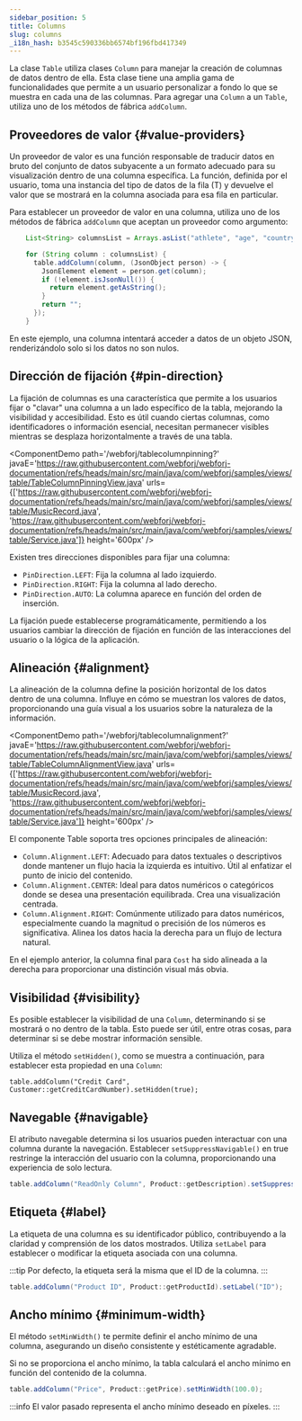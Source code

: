 ```yaml
---
sidebar_position: 5
title: Columns
slug: columns
_i18n_hash: b3545c590336bb6574bf196fbd417349
---
```

<DocChip chip='since' label='24.00' />
<JavadocLink type="table" location="com/webforj/component/table/Column" top='true'/>

La clase `Table` utiliza clases `Column` para manejar la creación de columnas de datos dentro de ella. Esta clase tiene una amplia gama de funcionalidades que permite a un usuario personalizar a fondo lo que se muestra en cada una de las columnas. 
Para agregar una `Column` a un `Table`, utiliza uno de los métodos de fábrica `addColumn`.

## Proveedores de valor {#value-providers}

Un proveedor de valor es una función responsable de traducir datos en bruto del conjunto de datos subyacente a un formato adecuado para su visualización dentro de una columna específica. La función, definida por el usuario, toma una instancia del tipo de datos de la fila (T) y devuelve el valor que se mostrará en la columna asociada para esa fila en particular.

Para establecer un proveedor de valor en una columna, utiliza uno de los métodos de fábrica `addColumn` que aceptan un proveedor como argumento:

```java
    List<String> columnsList = Arrays.asList("athlete", "age", "country", "year", "sport", "gold", "silver", "bronze", "total");

    for (String column : columnsList) {
      table.addColumn(column, (JsonObject person) -> {
        JsonElement element = person.get(column);
        if (!element.isJsonNull()) {
          return element.getAsString();
        }
        return "";
      });
    }
```

En este ejemplo, una columna intentará acceder a datos de un objeto JSON, renderizándolo solo si los datos no son nulos.

## Dirección de fijación {#pin-direction}

La fijación de columnas es una característica que permite a los usuarios fijar o "clavar" una columna a un lado específico de la tabla, mejorando la visibilidad y accesibilidad. Esto es útil cuando ciertas columnas, como identificadores o información esencial, necesitan permanecer visibles mientras se desplaza horizontalmente a través de una tabla.

<ComponentDemo 
path='/webforj/tablecolumnpinning?' 
javaE='https://raw.githubusercontent.com/webforj/webforj-documentation/refs/heads/main/src/main/java/com/webforj/samples/views/table/TableColumnPinningView.java'
urls={['https://raw.githubusercontent.com/webforj/webforj-documentation/refs/heads/main/src/main/java/com/webforj/samples/views/table/MusicRecord.java', 
'https://raw.githubusercontent.com/webforj/webforj-documentation/refs/heads/main/src/main/java/com/webforj/samples/views/table/Service.java']}
height='600px'
/>

Existen tres direcciones disponibles para fijar una columna:

- `PinDirection.LEFT`: Fija la columna al lado izquierdo.
- `PinDirection.RIGHT`: Fija la columna al lado derecho.
- `PinDirection.AUTO`: La columna aparece en función del orden de inserción.

La fijación puede establecerse programáticamente, permitiendo a los usuarios cambiar la dirección de fijación en función de las interacciones del usuario o la lógica de la aplicación.

## Alineación {#alignment}

La alineación de la columna define la posición horizontal de los datos dentro de una columna. Influye en cómo se muestran los valores de datos, proporcionando una guía visual a los usuarios sobre la naturaleza de la información.

<ComponentDemo 
path='/webforj/tablecolumnalignment?' 
javaE='https://raw.githubusercontent.com/webforj/webforj-documentation/refs/heads/main/src/main/java/com/webforj/samples/views/table/TableColumnAlignmentView.java'
urls={['https://raw.githubusercontent.com/webforj/webforj-documentation/refs/heads/main/src/main/java/com/webforj/samples/views/table/MusicRecord.java', 
'https://raw.githubusercontent.com/webforj/webforj-documentation/refs/heads/main/src/main/java/com/webforj/samples/views/table/Service.java']}
height='600px'
/>

El componente Table soporta tres opciones principales de alineación:

- `Column.Alignment.LEFT`: Adecuado para datos textuales o descriptivos donde mantener un flujo hacia la izquierda es intuitivo. Útil al enfatizar el punto de inicio del contenido.
- `Column.Alignment.CENTER`: Ideal para datos numéricos o categóricos donde se desea una presentación equilibrada. Crea una visualización centrada.
- `Column.Alignment.RIGHT`: Comúnmente utilizado para datos numéricos, especialmente cuando la magnitud o precisión de los números es significativa. Alinea los datos hacia la derecha para un flujo de lectura natural.

En el ejemplo anterior, la columna final para `Cost` ha sido alineada a la derecha para proporcionar una distinción visual más obvia.

## Visibilidad {#visibility}

Es posible establecer la visibilidad de una `Column`, determinando si se mostrará o no dentro de la tabla. Esto puede ser útil, entre otras cosas, para determinar si se debe mostrar información sensible.

Utiliza el método `setHidden()`, como se muestra a continuación, para establecer esta propiedad en una `Column`:

`table.addColumn("Credit Card", Customer::getCreditCardNumber).setHidden(true);`

## Navegable {#navigable}

El atributo navegable determina si los usuarios pueden interactuar con una columna durante la navegación. Establecer `setSuppressNavigable()` en true restringe la interacción del usuario con la columna, proporcionando una experiencia de solo lectura.

```java
table.addColumn("ReadOnly Column", Product::getDescription).setSuppressNavigable(true);
```

## Etiqueta {#label}

La etiqueta de una columna es su identificador público, contribuyendo a la claridad y comprensión de los datos mostrados. Utiliza `setLabel` para establecer o modificar la etiqueta asociada con una columna.

:::tip
Por defecto, la etiqueta será la misma que el ID de la columna.
:::

```java
table.addColumn("Product ID", Product::getProductId).setLabel("ID");
```

## Ancho mínimo {#minimum-width}

El método `setMinWidth()` te permite definir el ancho mínimo de una columna, asegurando un diseño consistente y estéticamente agradable.

Si no se proporciona el ancho mínimo, la tabla calculará el ancho mínimo en función del contenido de la columna.

```java
table.addColumn("Price", Product::getPrice).setMinWidth(100.0);
```

:::info
El valor pasado representa el ancho mínimo deseado en píxeles.
:::
